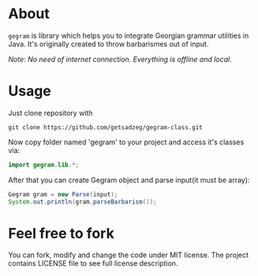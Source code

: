 # About

``gegram`` is library which helps you to integrate Georgian grammar utilities in Java. It's originally created to throw barbarismes out of input.

*Note: No need of internet connection. Everything is offline and local.*

# Usage

Just clone repository with 

```
git clone https://github.com/getsadzeg/gegram-class.git
```
Now copy folder named 'gegram' to your project and access it's classes via:

```java
import gegram.lib.*;
```

After that you can create Gegram object and parse input(it must be array):

```java
Gegram gram = new Parse(input);
System.out.println(gram.parseBarbarism());
```

# Feel free to fork

You can fork, modify and change the code under MIT license. The project contains LICENSE file to see full license description.
